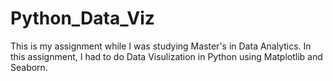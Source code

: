 # Python_Data_Viz

This is my assignment while I was studying Master's in Data Analytics. In this assignment, I had to do Data Visulization in Python using Matplotlib and Seaborn.
